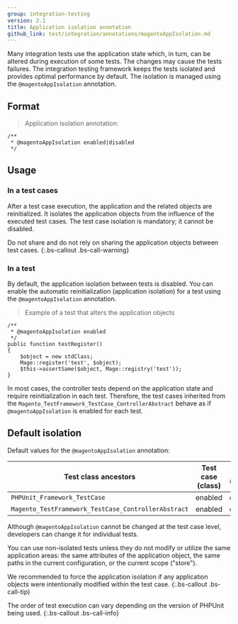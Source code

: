 ```yaml
---
group: integration-testing
version: 2.1
title: Application isolation annotation
github_link: test/integration/annotations/magentoAppIsolation.md
---
```


Many integration tests use the application state which, in turn, can be altered during execution of some tests.
The changes may cause the tests failures.
The integration testing framework keeps the tests isolated and provides optimal performance by default.
The isolation is managed using the `@magentoAppIsolation` annotation.

## Format

> Application isolation annotation:

```php?start_inline=1
/**
 * @magentoAppIsolation enabled|disabled
 */
```

## Usage

### In a test cases

After a test case execution, the application and the related objects are reinitialized.
It isolates the application objects from the influence of the executed test cases.
The test case isolation is mandatory; it cannot be disabled.

Do not share and do not rely on sharing the application objects between test cases.
{:.bs-callout .bs-call-warning}

### In a test

By default, the application isolation between tests is disabled.
You can enable the automatic reinitialization (application isolation) for a test using the `@magentoAppIsolation` annotation.

> Example of a test that alters the application objects

```php?start_inline=1
/**
 * @magentoAppIsolation enabled
 */
public function testRegister()
{
    $object = new stdClass;
    Mage::register('test', $object);
    $this->assertSame($object, Mage::registry('test'));
}
```

In most cases, the controller tests depend on the application state and require reinitialization in each test.
Therefore, the test cases inherited from the `Magento_TestFramework_TestCase_ControllerAbstract` behave as if `@magentoAppIsolation` is enabled for each test.

## Default isolation

Default values for the `@magentoAppIsolation` annotation:

Test class ancestors|Test case (class)|Test (method)
---|---|---
`PHPUnit_Framework_TestCase`|enabled|disabled
`Magento_TestFramework_TestCase_ControllerAbstract`|enabled|enabled

Although `@magentoAppIsolation` cannot be changed at the test case level, developers can change it for individual tests.

You can use non-isolated tests unless they do not modify or utilize the same application areas: the same attributes of the application object, the same paths in the current configuration, or the current scope ("store").

We recommended to force the application isolation if any application objects were intentionally modified within the test case.
{:.bs-callout .bs-call-tip}

The order of test execution can vary depending on the version of PHPUnit being used.
{:.bs-callout .bs-call-info}